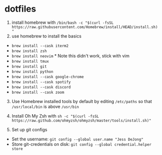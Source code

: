 # dotfiles

1) install homebrew with ```/bin/bash -c "$(curl -fsSL https://raw.githubusercontent.com/Homebrew/install/HEAD/install.sh)"```
2) use homebrew to install the basics
* ```brew install --cask iterm2```
* ```brew install zsh```
* ```brew install neovim``` * Note this didn't work, stick with vim
* ```brew install tmux```
* ```brew install git```
* ```brew install python```
* ```brew install --cask google-chrome```
* ```brew install --cask spotify```
* ```brew install --cask discord```
* ```brew install --cask zoom```

3) Use Homebrew installed tools by default by editing ```/etc/paths``` so that ```/usr/local/bin``` is above ```/usr/bin```

3) Install Oh My Zsh with ```sh -c "$(curl -fsSL https://raw.github.com/ohmyzsh/ohmyzsh/master/tools/install.sh)"```
4) Set up git configs
* Set the username: ```git config --global user.name "Jess DeJong"```
* Store git-credentials on disk: ```git config --global credential.helper store```

